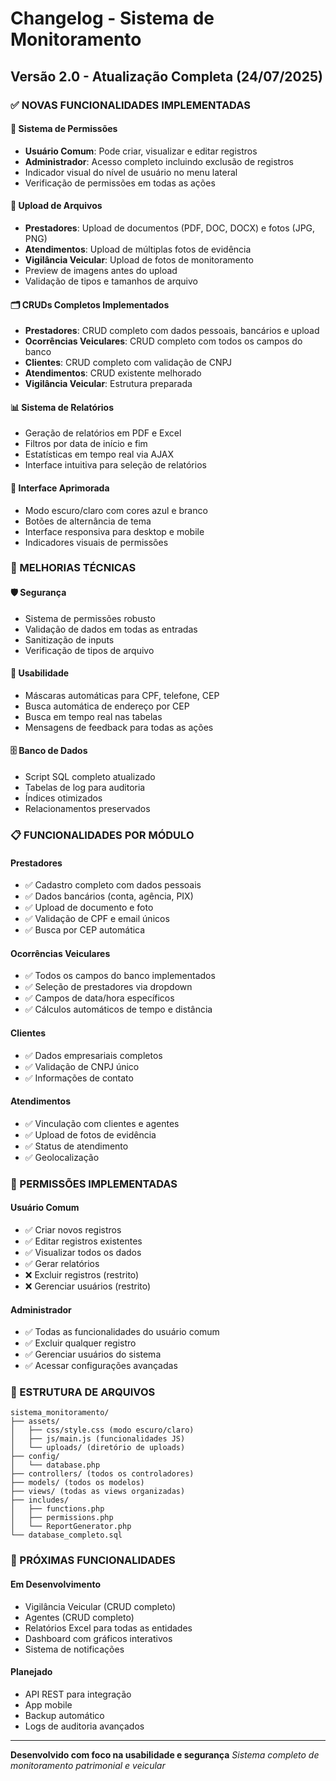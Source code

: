 # Changelog - Sistema de Monitoramento

## Versão 2.0 - Atualização Completa (24/07/2025)

### ✅ NOVAS FUNCIONALIDADES IMPLEMENTADAS

#### 🔐 Sistema de Permissões
- **Usuário Comum**: Pode criar, visualizar e editar registros
- **Administrador**: Acesso completo incluindo exclusão de registros
- Indicador visual do nível de usuário no menu lateral
- Verificação de permissões em todas as ações

#### 📁 Upload de Arquivos
- **Prestadores**: Upload de documentos (PDF, DOC, DOCX) e fotos (JPG, PNG)
- **Atendimentos**: Upload de múltiplas fotos de evidência
- **Vigilância Veicular**: Upload de fotos de monitoramento
- Preview de imagens antes do upload
- Validação de tipos e tamanhos de arquivo

#### 🗂️ CRUDs Completos Implementados
- **Prestadores**: CRUD completo com dados pessoais, bancários e upload
- **Ocorrências Veiculares**: CRUD completo com todos os campos do banco
- **Clientes**: CRUD completo com validação de CNPJ
- **Atendimentos**: CRUD existente melhorado
- **Vigilância Veicular**: Estrutura preparada

#### 📊 Sistema de Relatórios
- Geração de relatórios em PDF e Excel
- Filtros por data de início e fim
- Estatísticas em tempo real via AJAX
- Interface intuitiva para seleção de relatórios

#### 🎨 Interface Aprimorada
- Modo escuro/claro com cores azul e branco
- Botões de alternância de tema
- Interface responsiva para desktop e mobile
- Indicadores visuais de permissões

### 🔧 MELHORIAS TÉCNICAS

#### 🛡️ Segurança
- Sistema de permissões robusto
- Validação de dados em todas as entradas
- Sanitização de inputs
- Verificação de tipos de arquivo

#### 📱 Usabilidade
- Máscaras automáticas para CPF, telefone, CEP
- Busca automática de endereço por CEP
- Busca em tempo real nas tabelas
- Mensagens de feedback para todas as ações

#### 🗄️ Banco de Dados
- Script SQL completo atualizado
- Tabelas de log para auditoria
- Índices otimizados
- Relacionamentos preservados

### 📋 FUNCIONALIDADES POR MÓDULO

#### Prestadores
- ✅ Cadastro completo com dados pessoais
- ✅ Dados bancários (conta, agência, PIX)
- ✅ Upload de documento e foto
- ✅ Validação de CPF e email únicos
- ✅ Busca por CEP automática

#### Ocorrências Veiculares
- ✅ Todos os campos do banco implementados
- ✅ Seleção de prestadores via dropdown
- ✅ Campos de data/hora específicos
- ✅ Cálculos automáticos de tempo e distância

#### Clientes
- ✅ Dados empresariais completos
- ✅ Validação de CNPJ único
- ✅ Informações de contato

#### Atendimentos
- ✅ Vinculação com clientes e agentes
- ✅ Upload de fotos de evidência
- ✅ Status de atendimento
- ✅ Geolocalização

### 🎯 PERMISSÕES IMPLEMENTADAS

#### Usuário Comum
- ✅ Criar novos registros
- ✅ Editar registros existentes
- ✅ Visualizar todos os dados
- ✅ Gerar relatórios
- ❌ Excluir registros (restrito)
- ❌ Gerenciar usuários (restrito)

#### Administrador
- ✅ Todas as funcionalidades do usuário comum
- ✅ Excluir qualquer registro
- ✅ Gerenciar usuários do sistema
- ✅ Acessar configurações avançadas

### 📁 ESTRUTURA DE ARQUIVOS

```
sistema_monitoramento/
├── assets/
│   ├── css/style.css (modo escuro/claro)
│   ├── js/main.js (funcionalidades JS)
│   └── uploads/ (diretório de uploads)
├── config/
│   └── database.php
├── controllers/ (todos os controladores)
├── models/ (todos os modelos)
├── views/ (todas as views organizadas)
├── includes/
│   ├── functions.php
│   ├── permissions.php
│   └── ReportGenerator.php
└── database_completo.sql
```

### 🚀 PRÓXIMAS FUNCIONALIDADES

#### Em Desenvolvimento
- Vigilância Veicular (CRUD completo)
- Agentes (CRUD completo)
- Relatórios Excel para todas as entidades
- Dashboard com gráficos interativos
- Sistema de notificações

#### Planejado
- API REST para integração
- App mobile
- Backup automático
- Logs de auditoria avançados

---

**Desenvolvido com foco na usabilidade e segurança**
*Sistema completo de monitoramento patrimonial e veicular*

